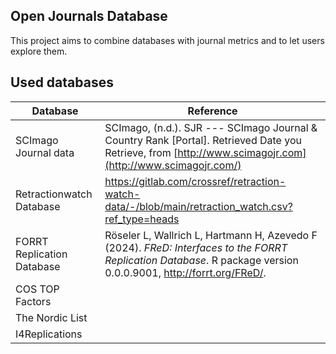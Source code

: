 ## Open Journals Database

This project aims to combine databases with journal metrics and to let users explore them.

## Used databases

| Database                   | Reference                                                                                                                                                          |
|---------------|--------------------------------------------------------|
| SCImago Journal data       | SCImago, (n.d.). SJR --- SCImago Journal & Country Rank [Portal]. Retrieved Date you Retrieve, from [http://www.scimagojr.com](http://www.scimagojr.com/)          |
| Retractionwatch Database   | <https://gitlab.com/crossref/retraction-watch-data/-/blob/main/retraction_watch.csv?ref_type=heads>                                                                |
| FORRT Replication Database | Röseler L, Wallrich L, Hartmann H, Azevedo F (2024). *FReD: Interfaces to the FORRT Replication Database*. R package version 0.0.0.9001, <http://forrt.org/FReD/>. |
| COS TOP Factors            |                                                                                                                                                                    |
| The Nordic List            |                                                                                                                                                                    |
| I4Replications             |                                                                                                                                                                    |
